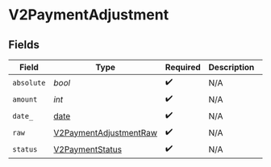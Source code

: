 # V2PaymentAdjustment


## Fields

| Field                                                                   | Type                                                                    | Required                                                                | Description                                                             | Example                                                                 |
| ----------------------------------------------------------------------- | ----------------------------------------------------------------------- | ----------------------------------------------------------------------- | ----------------------------------------------------------------------- | ----------------------------------------------------------------------- |
| `absolute`                                                              | *bool*                                                                  | :heavy_check_mark:                                                      | N/A                                                                     |                                                                         |
| `amount`                                                                | *int*                                                                   | :heavy_check_mark:                                                      | N/A                                                                     | 100                                                                     |
| `date_`                                                                 | [date](https://docs.python.org/3/library/datetime.html#date-objects)    | :heavy_check_mark:                                                      | N/A                                                                     |                                                                         |
| `raw`                                                                   | [V2PaymentAdjustmentRaw](../../models/shared/v2paymentadjustmentraw.md) | :heavy_check_mark:                                                      | N/A                                                                     |                                                                         |
| `status`                                                                | [V2PaymentStatus](../../models/shared/v2paymentstatus.md)               | :heavy_check_mark:                                                      | N/A                                                                     |                                                                         |